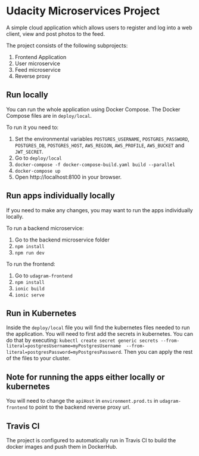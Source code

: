 # Udacity Microservices Project

A simple cloud application which allows users to register and log into a web client, view and post photos to the feed.

The project consists of the following subprojects:
1. Frontend Application
2. User microservice
3. Feed microservice
4. Reverse proxy

## Run locally
You can run the whole application using Docker Compose. The Docker Compose files are in `deploy/local`.

To run it you need to: 
1) Set the environmental variables `POSTGRES_USERNAME`, `POSTGRES_PASSWORD`, `POSTGRES_DB`, `POSTGRES_HOST`, 
   `AWS_REGION`, `AWS_PROFILE`, `AWS_BUCKET` and `JWT_SECRET`.
2) Go to `deploy/local`
3) `docker-compose -f docker-compose-build.yaml build --parallel`
4) `docker-compose up`
5) Open http://localhost:8100 in your browser.

## Run apps individually locally
If you need to make any changes, you may want to run the apps individually locally.

To run a backend microservice:
1) Go to the backend microservice folder
2) `npm install`
3) `npm run dev`

To run the frontend:
1) Go to `udagram-frontend`
2) `npm install`
3) `ionic build`
4) `ionic serve`

## Run in Kubernetes

Inside the `deploy/local` file you will find the kubernetes files needed to run the application. You will need to first 
add the secrets in kubernetes. You can do that by executing: `kubectl create secret generic secrets --from-literal=postgresUsername=myPostgresUsername 
--from-literal=postgresPassword=myPostgresPassword`. Then you can apply the rest of the files to your cluster.

## Note for running the apps either locally or kubernetes
You will need to change the `apiHost` in `environment.prod.ts` in `udagram-frontend` to point to the backend reverse proxy url.

## Travis CI
The project is configured to automatically run in Travis CI to build the docker images and push them in DockerHub. 
